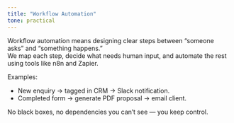 ```yaml
---
title: "Workflow Automation"
tone: practical
---
```

Workflow automation means designing clear steps between “someone asks” and “something happens.”  
We map each step, decide what needs human input, and automate the rest using tools like n8n and Zapier.

Examples:
- New enquiry → tagged in CRM → Slack notification.
- Completed form → generate PDF proposal → email client.

No black boxes, no dependencies you can’t see — you keep control.
